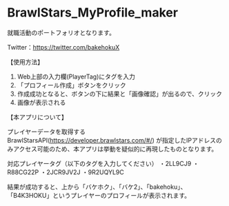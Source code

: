 # BrawlStars_MyProfile_maker

就職活動のポートフォリオとなります。

Twitter：https://twitter.com/bakehokuX


【使用方法】
1. Web上部の入力欄(PlayerTag)にタグを入力
2. 「プロフィール作成」ボタンをクリック
3. 作成成功となると、ボタンの下に結果と「画像確認」が出るので、クリック
4. 画像が表示される


【本アプリについて】

プレイヤーデータを取得するBrawlStarsAPI(https://developer.brawlstars.com/#/) が指定したIPアドレスのみアクセス可能のため、本アプリは挙動を疑似的に再現したものとなります。

対応プレイヤータグ（以下のタグを入力してください）
・2LL9CJ9
・R88CG22P
・2JCR9JV2J
・9R2UQYL9C

結果が成功すると、上から「バケホク」、「バケ2」、「bakehoku」、「B4K3HOKU」というプレイヤーのプロフィールが表示されます。
